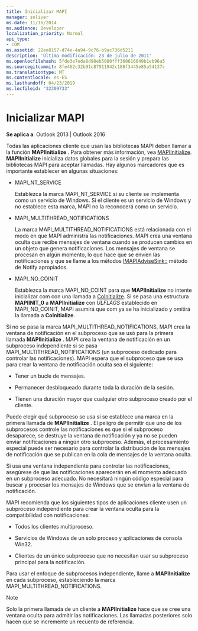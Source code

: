 ```yaml
---
title: Inicializar MAPI
manager: soliver
ms.date: 11/16/2014
ms.audience: Developer
localization_priority: Normal
api_type:
- COM
ms.assetid: 22ee8157-d74e-4a94-9c76-b9ac736d5211
description: 'Última modificación: 23 de julio de 2011'
ms.openlocfilehash: 5fde3e7eda8d98eb5080fff360616649b1eb96a5
ms.sourcegitcommit: 8fe462c32b91c87911942c188f3445e85a54137c
ms.translationtype: MT
ms.contentlocale: es-ES
ms.lasthandoff: 04/23/2019
ms.locfileid: "32309733"
---
```

# <a name="initializing-mapi"></a>Inicializar MAPI

  
  
**Se aplica a**: Outlook 2013 | Outlook 2016 
  
Todas las aplicaciones cliente que usan las bibliotecas MAPI deben llamar a la función **MAPIInitialize** . Para obtener más información, vea [MAPIInitialize](mapiinitialize.md). **MAPIInitialize** inicializa datos globales para la sesión y prepara las bibliotecas MAPI para aceptar llamadas. Hay algunos marcadores que es importante establecer en algunas situaciones: 
  
- MAPI_NT_SERVICE
    
    Establezca la marca MAPI_NT_SERVICE si su cliente se implementa como un servicio de Windows. Si el cliente es un servicio de Windows y no establece esta marca, MAPI no la reconocerá como un servicio. 
    
- MAPI_MULTITHREAD_NOTIFICATIONS
    
    La marca MAPI_MULTITHREAD_NOTIFICATIONS está relacionada con el modo en que MAPI administra las notificaciones. MAPI crea una ventana oculta que recibe mensajes de ventana cuando se producen cambios en un objeto que genera notificaciones. Los mensajes de ventana se procesan en algún momento, lo que hace que se envíen las notificaciones y que se llame a los métodos [IMAPIAdviseSink::](imapiadvisesink-onnotify.md) método de Notify apropiados. 
    
- MAPI_NO_COINIT
    
    Establezca la marca MAPI_NO_COINT para que **MAPIInitialize** no intente inicializar com con una llamada a [CoInitialize](https://msdn.microsoft.com/library/ms886303.aspx). Si se pasa una estructura **MAPIINIT_0** a **MAPIInitialize** con _ULFLAGS_ establecido en MAPI_NO_COINIT, MAPI asumirá que com ya se ha inicializado y omitirá la llamada a **CoInitialize**.
    
Si no se pasa la marca MAPI_MULTITHREAD_NOTIFICATIONS, MAPI crea la ventana de notificación en el subproceso que se usó para la primera llamada **MAPIInitialize** . MAPI crea la ventana de notificación en un subproceso independiente si se pasa MAPI_MULTITHREAD_NOTIFICATIONS (un subproceso dedicado para controlar las notificaciones). MAPI espera que el subproceso que se usa para crear la ventana de notificación oculta sea el siguiente: 
  
- Tener un bucle de mensajes.
    
- Permanecer desbloqueado durante toda la duración de la sesión.
    
- Tienen una duración mayor que cualquier otro subproceso creado por el cliente. 
    
Puede elegir qué subproceso se usa si se establece una marca en la primera llamada de **MAPIInitialize** . El peligro de permitir que uno de los subprocesos controle las notificaciones es que si el subproceso desaparece, se destruye la ventana de notificación y ya no se pueden enviar notificaciones a ningún otro subproceso. Además, el procesamiento especial puede ser necesario para controlar la distribución de los mensajes de notificación que se publican en la cola de mensajes de la ventana oculta. 
  
Si usa una ventana independiente para controlar las notificaciones, asegúrese de que las notificaciones aparecerán en el momento adecuado en un subproceso adecuado. No necesitará ningún código especial para buscar y procesar los mensajes de Windows que se envían a la ventana de notificación. 
  
MAPI recomienda que los siguientes tipos de aplicaciones cliente usen un subproceso independiente para crear la ventana oculta para la compatibilidad con notificaciones:
  
- Todos los clientes multiproceso.
    
- Servicios de Windows de un solo proceso y aplicaciones de consola Win32.
    
- Clientes de un único subproceso que no necesitan usar su subproceso principal para la notificación.
    
Para usar el enfoque de subprocesos independiente, llame a **MAPIInitialize** en cada subproceso, estableciendo la marca MAPI_MULTITHREAD_NOTIFICATIONS. 
  
> [!NOTE]
> Solo la primera llamada de un cliente a **MAPIInitialize** hace que se cree una ventana oculta para admitir las notificaciones. Las llamadas posteriores solo hacen que se incremente un recuento de referencia. 
  

